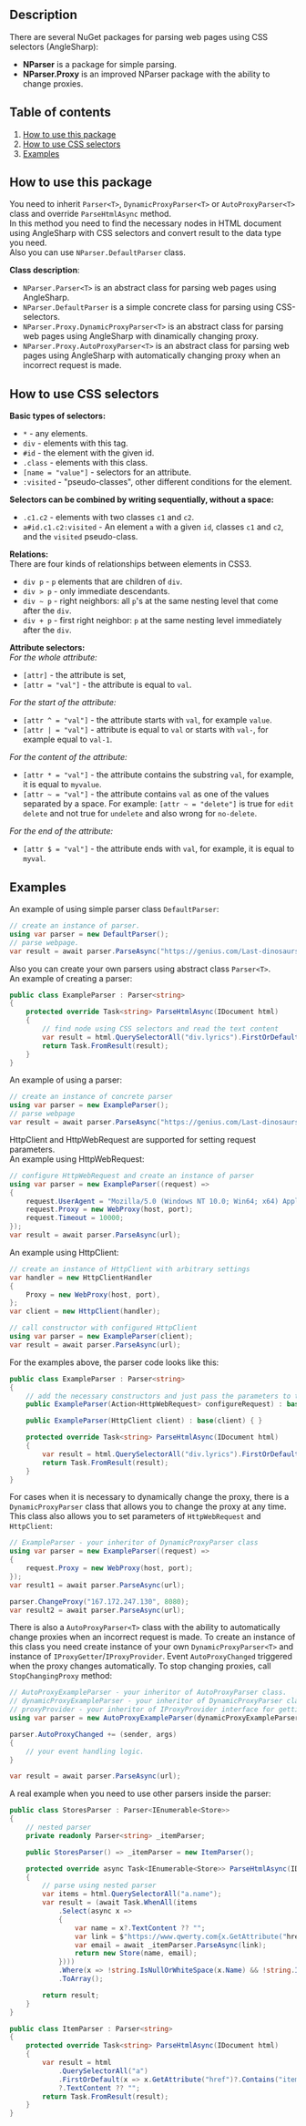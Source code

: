 ## Description
There are several NuGet packages for parsing web pages using CSS selectors (AngleSharp):  
* **NParser** is a package for simple parsing.  
* **NParser.Proxy** is an improved NParser package with the ability to change proxies.

## Table of contents
1. [How to use this package](#package_using)
2. [How to use CSS selectors](#selectors_description)
3. [Examples](#examples)

<a name=package_using></a>
## How to use this package
You need to inherit `Parser<T>`, `DynamicProxyParser<T>` or `AutoProxyParser<T>` class and override `ParseHtmlAsync` method.  
In this method you need to find the necessary nodes in HTML document using AngleSharp with CSS selectors and convert result to the data type you need.  
Also you can use `NParser.DefaultParser` class.  

**Class description**:
* `NParser.Parser<T>` is an abstract class for parsing web pages using AngleSharp.  
* `NParser.DefaultParser` is a simple concrete class for parsing using CSS-selectors.  
* `NParser.Proxy.DynamicProxyParser<T>` is an abstract class for parsing web pages using AngleSharp with dinamically changing proxy.  
* `NParser.Proxy.AutoProxyParser<T>` is an abstract class for parsing web pages using AngleSharp with automatically changing proxy when an incorrect request is made.  

<a name=selectors_description></a>
## How to use CSS selectors
**Basic types of selectors:**
* `*` - any elements.
* `div` - elements with this tag.
* `#id` - the element with the given id.
* `.class` - elements with this class.
* `[name = "value"]` - selectors for an attribute.
* `:visited` - "pseudo-classes", other different conditions for the element.

**Selectors can be combined by writing sequentially, without a space:**
* `.c1.c2` - elements with two classes `c1` and `c2`.
* `a#id.c1.c2:visited` - An element `a` with a given `id`, classes `c1` and `c2`, and the `visited` pseudo-class.

**Relations:**  
There are four kinds of relationships between elements in CSS3.
* `div p` - `p` elements that are children of `div`.
* `div > p` - only immediate descendants.
* `div ~ p` - right neighbors: all `p`'s at the same nesting level that come after the `div`.
* `div + p` - first right neighbor: `p` at the same nesting level immediately after the `div`.

**Attribute selectors:**  
*For the whole attribute:*
* `[attr]` - the attribute is set,
* `[attr = "val"]` - the attribute is equal to `val`.  

*For the start of the attribute:*
* `[attr ^ = "val"]` - the attribute starts with `val`, for example `value`.
* `[attr | = "val"]` - attribute is equal to `val` or starts with `val-`, for example equal to `val-1`.  

*For the content of the attribute:*
* `[attr * = "val"]` - the attribute contains the substring `val`, for example, it is equal to `myvalue`.
* `[attr ~ = "val"]` - the attribute contains `val` as one of the values separated by a space. For example: `[attr ~ = "delete"]` is true for `edit delete` and not true for `undelete` and also wrong for `no-delete`.  

*For the end of the attribute:*
* `[attr $ = "val"]` - the attribute ends with `val`, for example, it is equal to `myval`.

<a name=examples></a>
## Examples
An example of using simple parser class `DefaultParser`:
```c#
// create an instance of parser.
using var parser = new DefaultParser();
// parse webpage.
var result = await parser.ParseAsync("https://genius.com/Last-dinosaurs-apollo-lyrics", "div.lyrics");
```

Also you can create your own parsers using abstract class `Parser<T>`.  
An example of creating a parser:
```c#
public class ExampleParser : Parser<string>
{
	protected override Task<string> ParseHtmlAsync(IDocument html)
	{
		// find node using CSS selectors and read the text content
		var result = html.QuerySelectorAll("div.lyrics").FirstOrDefault()?.TextContent ?? "";
		return Task.FromResult(result);
	}
}
```

An example of using a parser:
```c#
// create an instance of concrete parser
using var parser = new ExampleParser();
// parse webpage
var result = await parser.ParseAsync("https://genius.com/Last-dinosaurs-apollo-lyrics");
```

HttpClient and HttpWebRequest are supported for setting request parameters.  
An example using HttpWebRequest:
```c#
// configure HttpWebRequest and create an instance of parser
using var parser = new ExampleParser((request) =>
{
	request.UserAgent = "Mozilla/5.0 (Windows NT 10.0; Win64; x64) AppleWebKit/537.36 (KHTML, like Gecko) Chrome/74.0.3729.169 Safari/537.36";
	request.Proxy = new WebProxy(host, port);
	request.Timeout = 10000;
});
var result = await parser.ParseAsync(url);
```

An example using HttpClient:
```c#
// create an instance of HttpClient with arbitrary settings
var handler = new HttpClientHandler
{
	Proxy = new WebProxy(host, port),
};
var client = new HttpClient(handler);

// call constructor with configured HttpClient
using var parser = new ExampleParser(client);
var result = await parser.ParseAsync(url);
```

For the examples above, the parser code looks like this:
```c#
public class ExampleParser : Parser<string>
{
	// add the necessary constructors and just pass the parameters to the base constructor
	public ExampleParser(Action<HttpWebRequest> configureRequest) : base(configureRequest) { }

	public ExampleParser(HttpClient client) : base(client) { }

	protected override Task<string> ParseHtmlAsync(IDocument html)
	{
		var result = html.QuerySelectorAll("div.lyrics").FirstOrDefault()?.TextContent ?? "";
		return Task.FromResult(result);
	}
}
```

For cases when it is necessary to dynamically change the proxy, there is a `DynamicProxyParser` class that allows you to change the proxy at any time. This class also allows you to set parameters of `HttpWebRequest` and `HttpClient`:
```c#
// ExampleParser - your inheritor of DynamicProxyParser class
using var parser = new ExampleParser((request) =>
{
	request.Proxy = new WebProxy(host, port);
});
var result1 = await parser.ParseAsync(url);

parser.ChangeProxy("167.172.247.130", 8080);
var result2 = await parser.ParseAsync(url);
```

There is also a `AutoProxyParser<T>` class with the ability to automatically change proxies when an incorrect request is made.
To create an instance of this class you need create instance of your own `DynamicProxyParser<T>` and instance of `IProxyGetter`/`IProxyProvider`.
Event `AutoProxyChanged` triggered when the proxy changes automatically. To stop changing proxies, call `StopChangingProxy` method:
```c#
// AutoProxyExampleParser - your inheritor of AutoProxyParser class.
// dynamicProxyExampleParser - your inheritor of DynamicProxyParser class.
// proxyProvider - your inheritor of IProxyProvider interface for getting list of proxies.
using var parser = new AutoProxyExampleParser(dynamicProxyExampleParser, proxyProvider);

parser.AutoProxyChanged += (sender, args)
{
	// your event handling logic.
}

var result = await parser.ParseAsync(url);
```

A real example when you need to use other parsers inside the parser:
```c#
public class StoresParser : Parser<IEnumerable<Store>>
{
	// nested parser
	private readonly Parser<string> _itemParser;

	public StoresParser() => _itemParser = new ItemParser();

	protected override async Task<IEnumerable<Store>> ParseHtmlAsync(IDocument html)
	{
		// parse using nested parser
		var items = html.QuerySelectorAll("a.name");
		var result = (await Task.WhenAll(items
			.Select(async x =>
			{
				var name = x?.TextContent ?? "";
				var link = $"https://www.qwerty.com{x.GetAttribute("href")}";
				var email = await _itemParser.ParseAsync(link);
				return new Store(name, email);
			})))
			.Where(x => !string.IsNullOrWhiteSpace(x.Name) && !string.IsNullOrWhiteSpace(x.Content))
			.ToArray();

		return result;
	}
}

public class ItemParser : Parser<string>
{
	protected override Task<string> ParseHtmlAsync(IDocument html)
	{
		var result = html
			.QuerySelectorAll("a")
			.FirstOrDefault(x => x.GetAttribute("href")?.Contains("item:") == true)
			?.TextContent ?? "";
		return Task.FromResult(result);
	}
}
```
